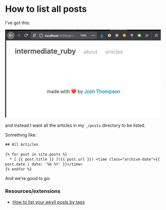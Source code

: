 # How to list all posts

I've got this:

![boring](/images/articles-bare.jpg)

and instead I want all the articles in my `_/posts` directory to be listed.

Something like:

```
## All Articles

{% for post in site.posts %}
  * [ {{ post.title }} ]({{ post.url }}) <time class="archive-date">{{ post.date | date: '%b %Y' }}</time>
{% endfor %}

```

And we're good to go:


### Resources/extensions

- [How to list your jekyll posts by tags](https://www.jokecamp.com/blog/listing-jekyll-posts-by-tag/)
